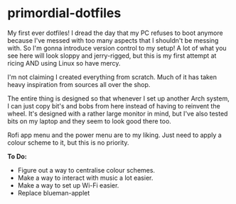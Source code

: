 # primordial-dotfiles
My first ever dotfiles! I dread the day that my PC refuses to boot anymore because I've messed with too many aspects that I shouldn't be messing with. So I'm gonna introduce version control to my setup! A lot of what you see here will look sloppy and jerry-rigged, but this is my first attempt at ricing AND using Linux so have mercy.

I'm not claiming I created everything from scratch. Much of it has taken heavy inspiration from sources all over the shop.

The entire thing is designed so that whenever I set up another Arch system, I can just copy bit's and bobs from here instead of having to reinvent the wheel. It's designed with a rather large monitor in mind, but I've also tested bits on my laptop and they seem to look good there too.

Rofi app menu and the power menu are to my liking. Just need to apply a colour scheme to it, but this is no priority.

**To Do:**
- Figure out a way to centralise colour schemes.
- Make a way to interact with music a lot easier.
- Make a way to set up Wi-Fi easier.
- Replace blueman-applet
